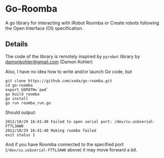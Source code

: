 Go-Roomba
===
A go library for interacting with iRobot Roomba or Create robots following the Open Interface (OI) specification.

Details
---
The code of the library is remotely inspired by `pyrobot` library by damonkohler@gmail.com (Damon Kohler)

Also, I have no idea how to write and/or launch Go code, but 

    git clone https://github.com/xa4a/go-roomba.git
    cd go-roomba
    export GOPATH=`pwd`
    go build roomba
    go install
    go run roomba_run.go

Should output:

    2012/10/29 16:41:40 Failed to open serial port: /dev/cu.usbserial-FTTL3AW0
    2012/10/29 16:41:40 Making roomba failed
    exit status 1
   
And if you have Roomba connected to the specified port (`/dev/cu.usbserial-FTTL3AW0` above) it may move forward a bit.
